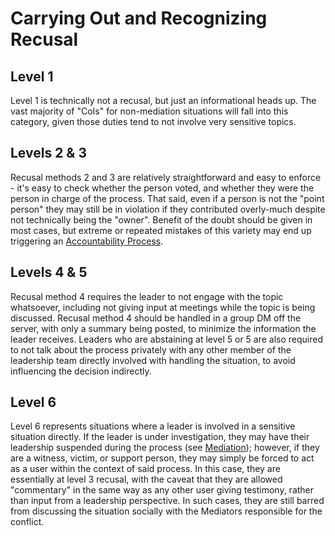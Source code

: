 # Carrying Out and Recognizing Recusal

## Level 1

Level 1 is technically not a recusal, but just an informational heads up. The vast majority of "CoIs" for non-mediation situations will fall into this category, given those duties tend to not involve very sensitive topics.

## Levels 2 & 3

Recusal methods 2 and 3 are relatively straightforward and easy to enforce - it's easy to check whether the person voted, and whether they were the person in charge of the process. That said, even if a person is not the "point person" they may still be in violation if they contributed overly-much despite not technically being the "owner". Benefit of the doubt should be given in most cases, but extreme or repeated mistakes of this variety may end up triggering an [Accountability Process](../../../03-Policy/09-Accountability/01-Accountability.md).

## Levels 4 & 5

Recusal method 4 requires the leader to not engage with the topic whatsoever, including not giving input at meetings while the topic is being discussed. Recusal method 4 should be handled in a group DM off the server, with only a summary being posted, to minimize the information the leader receives. Leaders who are abstaining at level 5 or 5 are also required to not talk about the process privately with any other member of the leadership team directly involved with handling the situation, to avoid influencing the decision indirectly.

## Level 6

Level 6 represents situations where a leader is involved in a sensitive situation directly. If the leader is under investigation, they may have their leadership suspended during the process (see [Mediation](../../../03-Policy/09-Accountability/01-Accountability.md)); however, if they are a witness, victim, or support person, they may simply be forced to act as a user within the context of said process. In this case, they are essentially at level 3 recusal, with the caveat that they are allowed "commentary" in the same way as any other user giving testimony, rather than input from a leadership perspective. In such cases, they are still barred from discussing the situation socially with the Mediators responsible for the conflict.
